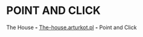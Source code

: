 # POINT AND CLICK

The House **-** <a href="https://the-house.arturkot.pl/">The-house.arturkot.pl</a> **-** Point and Click 
